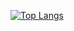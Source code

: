 [![Top Langs](https://github-readme-stats.vercel.app/api/top-langs/?username=osmanbal97&langs_count=7&cache_seconds=1800&count_private=true)](https://github.com/osmanbal97/github-readme-stats)
